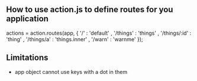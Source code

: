 ## How to use action.js to define routes for you application

actions = action.routes(app, {
	'/'						: 'default'
, '/things'			: 'things'
, '/things/:id' : 'thing'
, '/things/a'		: 'things.inner'
, '/warn'				: 'warnme'
});


## Limitations

* app object cannot use keys with a dot in them